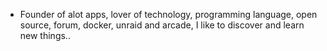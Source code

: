 - Founder of alot apps, lover of technology, programming language, open source, forum, docker, unraid and arcade, I like to discover and learn new things..
  <br>



















































































































































































































































































































































































